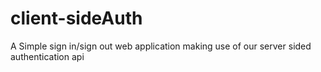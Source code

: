 # client-sideAuth
A Simple sign in/sign out web application making use of our server sided authentication api
